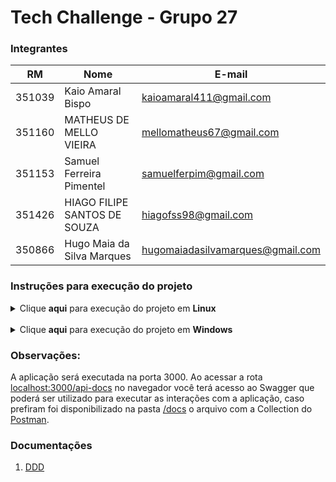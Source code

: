 # Tech Challenge - Grupo 27

### Integrantes

| RM     | Nome                         | E-mail                           |
| ------ | ---------------------------- | -------------------------------- |
| 351039 | Kaio Amaral Bispo            | kaioamaral411@gmail.com          |
| 351160 | MATHEUS DE MELLO VIEIRA      | mellomatheus67@gmail.com         |
| 351153 | Samuel Ferreira Pimentel     | samuelferpim@gmail.com           |
| 351426 | HIAGO FILIPE SANTOS DE SOUZA | hiagofss98@gmail.com             |
| 350866 | Hugo Maia da Silva Marques   | hugomaiadasilvamarques@gmail.com |

### Instruções para execução do projeto

<details>
<summary>Clique <b>aqui</b> para execução do projeto em <b>Linux</b></summary>

#### Pré-requisitos:

1. Docker instalado e sendo executado no ambiente
2. Perfil administrador no ambiente

#### Passos:
1. Faça um Clone do [repositório](https://github.com/hiagofss/fiap-tech-challenge-01).
2. Entre na pasta do projeto.
3. Abra o terminal e execute o comando a seguir como <b>administrador</b>

```bash
sh start_linux.sh
```
</details>
<br/>
<details>
<summary>Clique <b>aqui</b> para execução do projeto em <b>Windows</b></summary>

#### Pré-requisitos:

1. Docker instalado e sendo executado no ambiente
2. Perfil administrador no ambiente 

#### Passos:
1. Faça um clone do [repositório](https://github.com/hiagofss/fiap-tech-challenge-01).
2. Entre na pasta do projeto.
3. Abra o terminal e execute o comando a seguir como <b>administrador</b>

```powershell
.\start_windows.ps1
```
</details>



### Observações:
A aplicação será executada na porta 3000.
Ao acessar a rota [localhost:3000/api-docs](localhost:3000/api-docs) no navegador você terá acesso ao Swagger que poderá ser utilizado para executar as interações com a aplicação, caso prefiram foi disponibilizado na pasta [/docs](https://github.com/hiagofss/fiap-tech-challenge-01/tree/main/docs) o arquivo com a Collection do [Postman](https://github.com/hiagofss/fiap-tech-challenge-01/blob/main/docs/Fiap_TechChallenge_G27.postman_collection.json).

### Documentações

1. [DDD](wiki/DDD)
